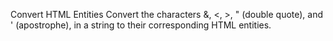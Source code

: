 Convert HTML Entities
Convert the characters &, <, >, " (double quote), and ' (apostrophe), in a string to their corresponding HTML entities.

